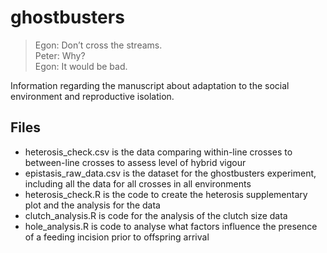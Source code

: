 # ghostbusters

>Egon: Don’t cross the streams.  
>Peter: Why?  
>Egon: It would be bad.

Information regarding the manuscript about adaptation to the social environment and reproductive isolation.

## Files
- heterosis_check.csv is the data comparing within-line crosses to between-line crosses to assess level of hybrid vigour
- epistasis_raw_data.csv is the dataset for the ghostbusters experiment, including all the data for all crosses in all environments
- heterosis_check.R is the code to create the heterosis supplementary plot and the analysis for the data
- clutch_analysis.R is code for the analysis of the clutch size data
- hole_analysis.R is code to analyse what factors influence the presence of a feeding incision prior to offspring arrival
